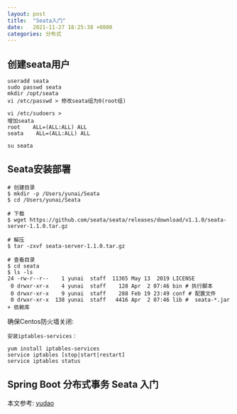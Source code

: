```yaml
---
layout: post
title:  "Seata入门"
date:   2021-11-27 18:25:38 +0800
categories: 分布式
---
```


## 创建seata用户

```
useradd seata
sudo passwd seata
mkdir /opt/seata
vi /etc/passwd > 修改seata组为0(root组)

vi /etc/sudoers > 
增加seata
root    ALL=(ALL:ALL) ALL
seata    ALL=(ALL:ALL) ALL

su seata
```

## Seata安装部署

```
# 创建目录
$ mkdir -p /Users/yunai/Seata
$ cd /Users/yunai/Seata

# 下载
$ wget https://github.com/seata/seata/releases/download/v1.1.0/seata-server-1.1.0.tar.gz

# 解压
$ tar -zxvf seata-server-1.1.0.tar.gz

# 查看目录
$ cd seata
$ ls -ls
24 -rw-r--r--    1 yunai  staff  11365 May 13  2019 LICENSE
 0 drwxr-xr-x    4 yunai  staff    128 Apr  2 07:46 bin # 执行脚本
 0 drwxr-xr-x    9 yunai  staff    288 Feb 19 23:49 conf # 配置文件
 0 drwxr-xr-x  138 yunai  staff   4416 Apr  2 07:46 lib #  seata-*.jar + 依赖库
```

确保Centos防火墙关闭:

```
安装iptables-services：

yum install iptables-services
service iptables [stop|start|restart]
service iptables status

```

## Spring Boot 分布式事务 Seata 入门

本文参考: [yudao](https://www.iocoder.cn/Seata/install/?self)
